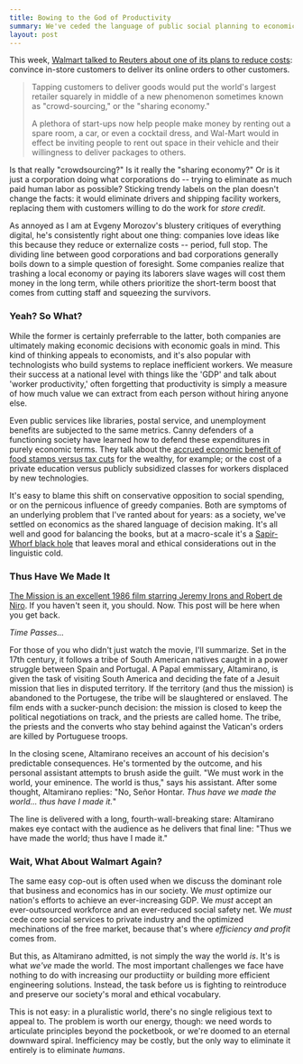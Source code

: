 ```yaml
---
title: Bowing to the God of Productivity
summary: We've ceded the language of public social planning to economics, with predictable results. With guest appearances by Walmart, The Mission, and Evgeny Morozov.
layout: post
---
```

This week, [Walmart talked to Reuters about one of its plans to reduce costs](http://www.reuters.com/article/2013/03/28/us-retail-walmart-delivery-idUSBRE92R03820130328): convince in-store customers to deliver its online orders to other customers.

> Tapping customers to deliver goods would put the world's largest retailer squarely in middle of a new phenomenon sometimes known as "crowd-sourcing," or the "sharing economy."
> 
> A plethora of start-ups now help people make money by renting out a spare room, a car, or even a cocktail dress, and Wal-Mart would in effect be inviting people to rent out space in their vehicle and their willingness to deliver packages to others.

Is that really "crowdsourcing?" Is it really the "sharing economy?" Or is it just a corporation doing what corporations do -- trying to eliminate as much paid human labor as possible? Sticking trendy labels on the plan doesn't change the facts: it would eliminate drivers and shipping facility workers, replacing them with customers willing to do the work for *store credit*.

As annoyed as I am at Evgeny Morozov's blustery critiques of everything digital, he's consistently right about one thing: companies love ideas like this because they reduce or externalize costs -- period, full stop. The dividing line between good corporations and bad corporations generally boils down to a simple question of foresight. Some companies realize that trashing a local economy or paying its laborers slave wages will cost them money in the long term, while others prioritize the short-term boost that comes from cutting staff and squeezing the survivors.

### Yeah? So What?
While the former is certainly preferrable to the latter, both companies are ultimately making economic decisions with economic goals in mind. This kind of thinking appeals to economists, and it's also popular with technologists who build systems to replace inefficient workers. We measure their success at a national level with things like the 'GDP' and talk about 'worker productivity,' often forgetting that productivity is simply a measure of how much value we can extract from each person without hiring anyone else.

Even public services like libraries, postal service, and unemployment benefits are subjected to the same metrics. Canny defenders of a functioning society have learned how to defend these expenditures in purely economic terms. They talk about the [accrued economic benefit of food stamps versus tax cuts](http://mepconline.org/images/admin/spotedit/attach/0/Economic_Effects_of_Potential_Stimulus_Measures.pdf) for the wealthy, for example; or the cost of a private education versus publicly subsidized classes for workers displaced by new technologies.

It's easy to blame this shift on conservative opposition to social spending, or on the pernicous influence of greedy companies. Both are symptoms of an underlying problem that I've ranted about for years: as a society, we've settled on economics as the shared language of decision making. It's all well and good for balancing the books, but at a macro-scale it's a [Sapir-Whorf black hole](http://en.wikipedia.org/wiki/Linguistic_relativity) that leaves moral and ethical considerations out in the linguistic cold.

### Thus Have We Made It
[The Mission is an excellent 1986 film starring Jeremy Irons and Robert de Niro](http://www.rottentomatoes.com/m/1014027-mission/). If you haven't seen it, you should. Now. This post will be here when you get back.

*Time Passes…*

For those of you who didn't just watch the movie, I'll summarize. Set in the 17th century, it follows a tribe of South American natives caught in a power struggle between Spain and Portugal. A Papal emmissary, Altamirano, is given the task of visiting South America and deciding the fate of a Jesuit mission that lies in disputed territory. If the territory (and thus the mission) is abandoned to the Portugese, the tribe will be slaughtered or enslaved. The film ends with a sucker-punch decision: the mission is closed to keep the political negotiations on track, and the priests are called home. The tribe, the priests and the converts who stay behind against the Vatican's orders are killed by Portuguese troops.

In the closing scene, Altamirano receives an account of his decision's predictable consequences. He's tormented by the outcome, and his personal assistant attempts to brush aside the guilt. "We must work in the world, your eminence. The world is thus," says his assistant. After some thought, Altamirano replies: "No, Señor Hontar. *Thus have we made the world... thus have I made it.*"

The line is delivered with a long, fourth-wall-breaking stare: Altamirano makes eye contact with the audience as he delivers that final line: "Thus we have made the world; thus have I made it."

### Wait, What About Walmart Again?
The same easy cop-out is often used when we discuss the dominant role that business and economics has in our society. We *must* optimize our nation's efforts to achieve an ever-increasing GDP. We *must* accept an ever-outsourced workforce and an ever-reduced social safety net. We *must* cede core social services to private industry and the optimized mechinations of the free market, because that's where *efficiency and profit* comes from.

But this, as Altamirano admitted, is not simply the way the world *is*. It's is what *we've* made the world. The most important challenges we face have nothing to do with increasing our productiity or building more efficient engineering solutions. Instead, the task before us is fighting to reintroduce and preserve our society's moral and ethical vocabulary.

This is not easy: in a pluralistic world, there's no single religious text to appeal to. The problem is worth our energy, though: we need words to articulate principles beyond the pocketbook, or we're doomed to an eternal downward spiral. Inefficiency may be costly, but the only way to eliminate it entirely is to eliminate *humans*.